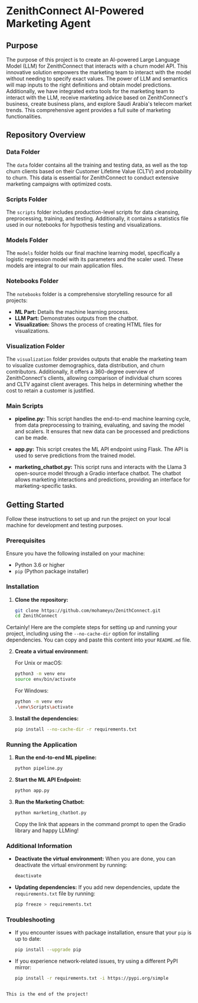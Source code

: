 # ZenithConnect AI-Powered Marketing Agent

## Purpose

The purpose of this project is to create an AI-powered Large Language Model (LLM) for ZenithConnect that interacts with a churn model API. This innovative solution empowers the marketing team to interact with the model without needing to specify exact values. The power of LLM and semantics will map inputs to the right definitions and obtain model predictions. Additionally, we have integrated extra tools for the marketing team to interact with the LLM, receive marketing advice based on ZenithConnect's business, create business plans, and explore Saudi Arabia's telecom market trends. This comprehensive agent provides a full suite of marketing functionalities.

## Repository Overview

### Data Folder

The `data` folder contains all the training and testing data, as well as the top churn clients based on their Customer Lifetime Value (CLTV) and probability to churn. This data is essential for ZenithConnect to conduct extensive marketing campaigns with optimized costs.

### Scripts Folder

The `scripts` folder includes production-level scripts for data cleansing, preprocessing, training, and testing. Additionally, it contains a statistics file used in our notebooks for hypothesis testing and visualizations.

### Models Folder

The `models` folder holds our final machine learning model, specifically a logistic regression model with its parameters and the scaler used. These models are integral to our main application files.

### Notebooks Folder

The `notebooks` folder is a comprehensive storytelling resource for all projects:
- **ML Part:** Details the machine learning process.
- **LLM Part:** Demonstrates outputs from the chatbot.
- **Visualization:** Shows the process of creating HTML files for visualizations.

### Visualization Folder

The `visualization` folder provides outputs that enable the marketing team to visualize customer demographics, data distribution, and churn contributors. Additionally, it offers a 360-degree overview of ZenithConnect's clients, allowing comparison of individual churn scores and CLTV against client averages. This helps in determining whether the cost to retain a customer is justified.

### Main Scripts

- **pipeline.py:** This script handles the end-to-end machine learning cycle, from data preprocessing to training, evaluating, and saving the model and scalers. It ensures that new data can be processed and predictions can be made.
  
- **app.py:** This script creates the ML API endpoint using Flask. The API is used to serve predictions from the trained model.

- **marketing_chatbot.py:** This script runs and interacts with the Llama 3 open-source model through a Gradio interface chatbot. The chatbot allows marketing interactions and predictions, providing an interface for marketing-specific tasks.

## Getting Started

Follow these instructions to set up and run the project on your local machine for development and testing purposes.

### Prerequisites

Ensure you have the following installed on your machine:
- Python 3.6 or higher
- `pip` (Python package installer)

### Installation

1. **Clone the repository:**

   ```sh
   git clone https://github.com/mohameyo/ZenithConnect.git
   cd ZenithConnect

Certainly! Here are the complete steps for setting up and running your project, including using the `--no-cache-dir` option for installing dependencies. You can copy and paste this content into your `README.md` file.

2. **Create a virtual environment:**

   For Unix or macOS:

   ```sh
   python3 -m venv env
   source env/bin/activate
   ```

   For Windows:

   ```sh
   python -m venv env
   .\env\Scripts\activate
   ```

3. **Install the dependencies:**

   ```sh
   pip install --no-cache-dir -r requirements.txt
   ```

### Running the Application

1. **Run the end-to-end ML pipeline:**

   ```sh
   python pipeline.py
   ```

2. **Start the ML API Endpoint:**

   ```sh
   python app.py
   ```

3. **Run the Marketing Chatbot:**

   ```sh
   python marketing_chatbot.py
   ```
   Copy the link that appears in the command prompt to open the Gradio library and happy LLMing!

### Additional Information

- **Deactivate the virtual environment:** When you are done, you can deactivate the virtual environment by running:

  ```sh
  deactivate
  ```

- **Updating dependencies:** If you add new dependencies, update the `requirements.txt` file by running:

  ```sh
  pip freeze > requirements.txt
  ```

### Troubleshooting

- If you encounter issues with package installation, ensure that your `pip` is up to date:

  ```sh
  pip install --upgrade pip
  ```

- If you experience network-related issues, try using a different PyPI mirror:

  ```sh
  pip install -r requirements.txt -i https://pypi.org/simple
  ```
```

This is the end of the project!
